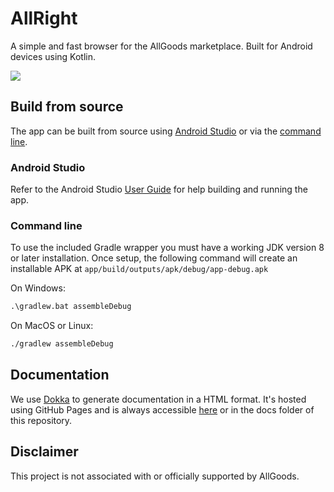# AllRight
A simple and fast browser for the AllGoods marketplace. Built for Android devices using Kotlin.

![](https://github.com/sthoray/AllRight/workflows/Android%20Master%20Build/badge.svg)

## Build from source
The app can be built from source using [Android Studio](###Android-Studio) or via the [command line](###Command-line).

### Android Studio
Refer to the Android Studio [User Guide](https://developer.android.com/studio/run) for help building and running the app.

### Command line
To use the included Gradle wrapper you must have a working JDK version 8 or later installation. Once setup, the following command will create an installable APK at `app/build/outputs/apk/debug/app-debug.apk`

On Windows:
```cmd
.\gradlew.bat assembleDebug
```

On MacOS or Linux:
```bash
./gradlew assembleDebug
```

## Documentation
We use [Dokka](https://github.com/Kotlin/dokka) to generate documentation in a HTML format. It's hosted using GitHub Pages and is always accessible
[here](https://sthoray.github.io/AllRight/index.html) or in the docs folder of this repository.

## Disclaimer

This project is not associated with or officially supported by AllGoods.
